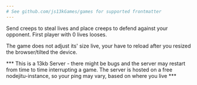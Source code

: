 ```yaml
---
# See github.com/js13kGames/games for supported frontmatter
---
```

Send creeps to steal lives and place creeps to defend against your opponent. First player with 0 lives looses.

The game does not adjust its' size live, your have to reload after you resized the browser/tilted the device.

*** This is a 13kb Server - there might be bugs and the server may restart from time to time interrupting a game. The server is hosted on a free nodejitu-instance, so your ping may vary, based on where you live ***